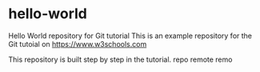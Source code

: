 # hello-world
Hello World repository for Git tutorial
This is an example repository for the Git tutoial on https://www.w3schools.com

This repository is built step by step in the tutorial.
repo remote remo
